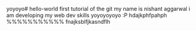 yoyoyo# hello-world
first tutorial of the git
my name is nishant aggarwal
i am developing my web dev skills
yoyoyoyoyo :P
hdajkphfpahph
%%%%%%%%%%%
fnajksblfjkasndflh

